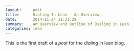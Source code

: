 ```yaml
---
layout:     post
title:      Dialing In Lean - An Overview
date:       2014-11-24 11:21:29
summary:    An Overview and Outline of Dialing in Lean
categories: lean
---
```


This is the first draft of a *post* for the _dialing_ in lean blog.
